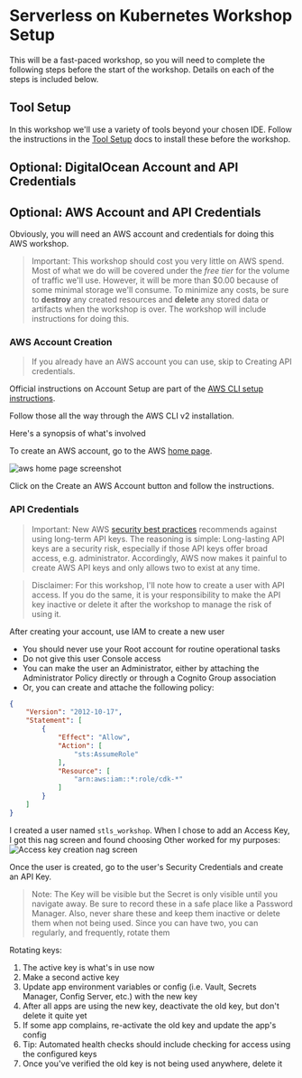 # Serverless on Kubernetes Workshop Setup

This will be a fast-paced workshop, so you will need to complete the following steps 
before the start of the workshop. Details on each of the steps is included below.

## Tool Setup
In this workshop we'll use a variety of tools beyond your chosen IDE. Follow the instructions in the [Tool Setup](tool_setup.md)
docs to install these before the workshop.

## Optional: DigitalOcean Account and API Credentials
 
## Optional: AWS Account and API Credentials
Obviously, you will need an AWS account and credentials for doing this AWS workshop.

> Important: This workshop should cost you very little on AWS spend. 
> Most of what we do will be covered under the _free tier_ for the volume of traffic we'll use.
> However, it will be more than $0.00 because of some minimal storage we'll consume. To minimize 
> any costs, be sure to **destroy** any created resources and **delete** any stored data or artifacts 
> when the workshop is over. The workshop will include instructions for doing this.

### AWS Account Creation

> If you already have an AWS account you can use, skip to Creating API credentials.

Official instructions on Account Setup are part of the 
[AWS CLI setup instructions](https://docs.aws.amazon.com/cli/latest/userguide/getting-started-prereqs.html).

Follow those all the way through the AWS CLI v2 installation.

Here's a synopsis of what's involved

To create an AWS account, go to the AWS [home page](https://aws.amazon.com/).

![aws home page screenshot](aws_home_page.jpg)

Click on the Create an AWS Account button and follow the instructions. 


### API Credentials

> Important: New AWS [security best practices](https://docs.aws.amazon.com/IAM/latest/UserGuide/best-practices.html)
> recommends against using long-term API keys. The reasoning is simple: Long-lasting API keys are a security risk,
> especially if those API keys offer broad access, e.g. administrator. Accordingly, AWS now makes it painful to create AWS API
> keys and only allows two to exist at any time.

> Disclaimer: For this workshop, I'll note how to create a user with API access. If you do the same, it is your responsibility
> to make the API key inactive or delete it after the workshop to manage the risk of using it.

After creating your account, use IAM to create a new user
- You should never use your Root account for routine operational tasks
- Do not give this user Console access
- You can make the user an Administrator, either by attaching the Administrator Policy directly or through a Cognito Group association
- Or, you can create and attache the following policy:

```json
{
    "Version": "2012-10-17",
    "Statement": [
        {
            "Effect": "Allow",
            "Action": [
                "sts:AssumeRole"
            ],
            "Resource": [
                "arn:aws:iam::*:role/cdk-*"
            ]
        }
    ]
}
```

I created a user named `stls_workshop`. When I chose to add an Access Key, I got this nag screen and found choosing Other worked 
for my purposes:
![Access key creation nag screen](access_key_nag_screen.jpg)

Once the user is created, go to the user's Security Credentials and create an API Key.
> Note: The Key will be visible but the Secret is only visible until you navigate away. Be sure to record these in a safe place like a Password Manager.
> Also, never share these and keep them inactive or delete them when not being used. Since you can have two, you can regularly, and frequently, rotate them

Rotating keys:
1. The active key is what's in use now
2. Make a second active key
3. Update app environment variables or config (i.e. Vault, Secrets Manager, Config Server, etc.) with the new key
4. After all apps are using the new key, deactivate the old key, but don't delete it quite yet
5. If some app complains, re-activate the old key and update the app's config
6. Tip: Automated health checks should include checking for access using the configured keys
7. Once you've verified the old key is not being used anywhere, delete it
